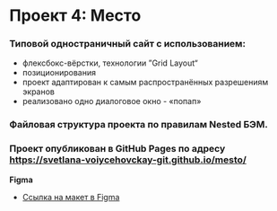 # Проект 4: Место

### Типовой одностраничный сайт с использованием:
 * флексбокс-вёрстки, технологии ”Grid Layout“
 * позиционирования
 * проект адаптирован к самым распространённых разрешениям экранов
 * реализовано одно диалоговое окно - «попап»
### Файловая структура проекта по правилам Nested БЭМ.

### Проект опубликован в GitHub Pages по адресу https://svetlana-voiycehovckay-git.github.io/mesto/

**Figma**

* [Ссылка на макет в Figma](https://www.figma.com/file/2cn9N9jSkmxD84oJik7xL7/JavaScript.-Sprint-4?node-id=0%3A1)


